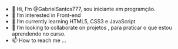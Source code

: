 - 👋 Hi, I’m @GabrielSantos777, sou iniciante em programção.
- 👀 I’m interested in  Front-end
- 🌱 I’m currently learning HTML5, CSS3 e JavaScript
- 💞️ I’m looking to collaborate on  projetos , para praticar o que estou aprendendo no curso.
- 📫 How to reach me ...

<!---
GabrielSantos777/GabrielSantos777 is a ✨ special ✨ repository because its `README.md` (this file) appears on your GitHub profile.
You can click the Preview link to take a look at your changes.
--->
